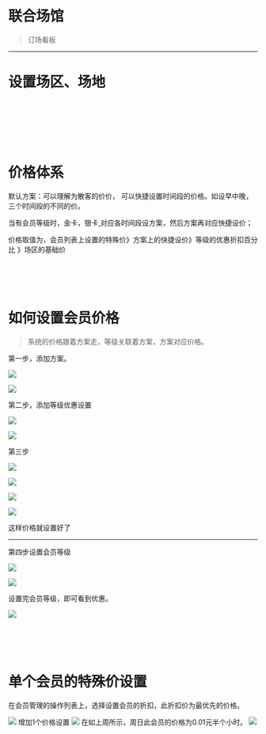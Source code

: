 # 联合场馆

> 订场看板

---

# 设置场区、场地

<br><br><br><br><br>

# 价格体系

默认方案：可以理解为散客的价价， 可以快捷设置时间段的价格。如设早中晚，三个时间段的不同的价。

当有会员等级时，金卡，银卡,对应各时间段设方案，然后方案再对应快捷设价；

价格取值为，会员列表上设置的特殊价》方案上的快捷设价》等级的优惠折扣百分比 》场区的基础价
<br><br><br><br><br>

# 如何设置会员价格

> 系统的价格跟着方案走，等级关联着方案，方案对应价格。

第一步，添加方案。

![](images\venue\p1.png)

![](images\venue\p2.png)

第二步，添加等级优惠设置

![](images\venue\p3.png)

![](images\venue\p4.png)

第三步

![](images\venue\p5.png)

![](images\venue\p6.png)

![](images\venue\p7.png)

![](images\venue\p8.png)

这样价格就设置好了

---

第四步设置会员等级

![](images\venue\p9.png)

![](images\venue\p10.png)

设置完会员等级，即可看到优惠。

![](images\venue\p11.png)
<br><br><br><br><br>

# 单个会员的特殊价设置

在会员管理的操作列表上，选择设置会员的折扣，此折扣价为最优先的价格。

![](images\venue\p12.png)
增加1个价格设置
![](images\venue\p13.png)
在如上周所示，周日此会员的价格为0.01元半个小时。
![](images\venue\p14.png)
<br><br><br><br><br>

